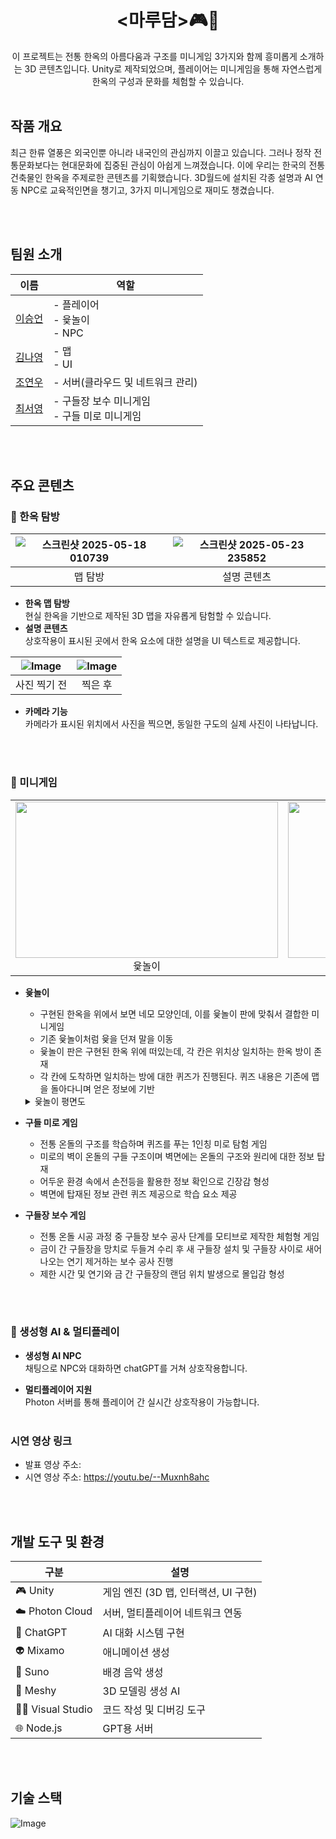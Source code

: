 <div align="center">
<h1><마루담>🎮🌳</h1>
이 프로젝트는 전통 한옥의 아름다움과 구조를 미니게임 3가지와 함께 흥미롭게 소개하는 3D 콘텐츠입니다.  
Unity로 제작되었으며, 플레이어는 미니게임을 통해 자연스럽게 한옥의 구성과 문화를 체험할 수 있습니다.
</div><br>

## 작품 개요
최근 한류 열풍은 외국인뿐 아니라 내국인의 관심까지 이끌고 있습니다. 그러나 정작 전통문화보다는 현대문화에 집중된 관심이 아쉽게 느껴졌습니다. 이에 우리는 한국의 전통건축물인 한옥을 주제로한 콘텐츠를 기획했습니다. 3D월드에 설치된 각종 설명과 AI 연동 NPC로 교육적인면을 챙기고, 3가지 미니게임으로 재미도 챙겼습니다.

<br><br>

## 팀원 소개

| 이름 | 역할 |
|------|------|
| [이승언](https://github.com/unvictory2) | - 플레이어 <br>- 윷놀이<br> - NPC |
| [김나영](https://github.com/kny02) | - 맵<br>- UI|
| [조연우](https://github.com/yeonwoo616) | - 서버(클라우드 및 네트워크 관리) |
| [최서영](https://github.com/CSY5316) | - 구들장 보수 미니게임 <br>- 구들 미로 미니게임|

<br><br>

## 주요 콘텐츠

### 🧭 한옥 탐방

|![스크린샷 2025-05-18 010739](https://github.com/user-attachments/assets/89cb3e51-0fa8-456f-b4ac-a6afef877d84)|![스크린샷 2025-05-23 235852](https://github.com/user-attachments/assets/bd63eac7-45b0-4e6a-9b5d-a1642674e643)
|:---:|:---:|
|맵 탐방|설명 콘텐츠|


- **한옥 맵 탐방**  
  현실 한옥을 기반으로 제작된 3D 맵을 자유롭게 탐험할 수 있습니다.
- **설명 콘텐츠**  
  상호작용이 표시된 곳에서 한옥 요소에 대한 설명을 UI 텍스트로 제공합니다.

|![Image](https://github.com/user-attachments/assets/f051c312-6134-4e55-9769-89177e1b5883)|![Image](https://github.com/user-attachments/assets/759c907b-38c4-4441-8562-debd2380144a)
|:---:|:---:|
|사진 찍기 전|찍은 후|

- **카메라 기능**  
  카메라가 표시된 위치에서 사진을 찍으면, 동일한 구도의 실제 사진이 나타납니다.

  <br><br>

### 🎲 미니게임
<table>
  <tr>
    <td align="center">
      <img src="https://github.com/user-attachments/assets/46927874-d768-41be-8454-c09c78ad2769" width="420" height="250"/><br/>
      윷놀이
    </td>
    <td align="center">
      <img src="https://github.com/user-attachments/assets/828a5b8b-7fbb-41e7-9487-4692c627efdb"  width="420" height="250"/><br/>
      구들 미로 게임
    </td>
    <td align="center">
      <img src="https://github.com/user-attachments/assets/6211ccc8-3303-47d7-b280-622bb25f66c3"  width="420" height="250"/><br/>
      구들장 보수 게임
    </td>
  </tr>
</table>


- **윷놀이**
  
  + 구현된 한옥을 위에서 보면 네모 모양인데, 이를 윷놀이 판에 맞춰서 결합한 미니게임
  + 기존 윷놀이처럼 윷을 던져 말을 이동
  + 윷놀이 판은 구현된 한옥 위에 떠있는데, 각 칸은 위치상 일치하는 한옥 방이 존재
  + 각 칸에 도착하면 일치하는 방에 대한 퀴즈가 진행된다. 퀴즈 내용은 기존에 맵을 돌아다니며 얻은 정보에 기반
  <details>
  <summary>윷놀이 평면도</summary>
  <table>
    <tr>
      <td align="center">
        <img src="https://github.com/user-attachments/assets/3b8c668f-909a-4c44-9028-09b88e13d1a2"><br>
        한옥 평면도
      </td>
      <td align="center">
        <img src="https://github.com/user-attachments/assets/e9721154-65ac-4584-b3d2-85399402254e"><br>
        윷놀이와 결합안
      </td>
    </tr>
  </table>
</details>
  
- **구들 미로 게임**

  + 전통 온돌의 구조를 학습하며 퀴즈를 푸는 1인칭 미로 탐험 게임
  + 미로의 벽이 온돌의 구들 구조이며 벽면에는 온돌의 구조와 원리에 대한 정보 탑재
  + 어두운 환경 속에서 손전등을 활용한 정보 확인으로 긴장감 형성
  + 벽면에 탑재된 정보 관련 퀴즈 제공으로 학습 요소 제공
   
- **구들장 보수 게임**

  + 전통 온돌 시공 과정 중 구들장 보수 공사 단계를 모티브로 제작한 체험형 게임
  + 금이 간 구들장을 망치로 두들겨 수리 후 새 구들장 설치 및 구들장 사이로 새어나오는 연기 제거하는 보수 공사 진행
  + 제한 시간 및 연기와 금 간 구들장의 랜덤 위치 발생으로 몰입감 형성 

<br><br>

### 🧠 생성형 AI & 멀티플레이

- **생성형 AI NPC**  
  채팅으로 NPC와 대화하면 chatGPT를 거쳐 상호작용합니다.

  
- **멀티플레이어 지원**  
  Photon 서버를 통해 플레이어 간 실시간 상호작용이 가능합니다.
  <br><br>
### 시연 영상 링크
- 발표 영상 주소:
- 시연 영상 주소: https://youtu.be/--Muxnh8ahc

<br><br>
  
## 개발 도구 및 환경
| 구분 | 설명 |
|------|------|
| 🎮 Unity | 게임 엔진 (3D 맵, 인터랙션, UI 구현) |
| ☁️ Photon Cloud | 서버, 멀티플레이어 네트워크 연동 |
| 🧠 ChatGPT| AI 대화 시스템 구현 |
| 👽️ Mixamo | 애니메이션 생성 |
| 🎵 Suno | 배경 음악 생성 |
| 🧱 Meshy | 3D 모델링 생성 AI |
| 🧑‍💻 Visual Studio | 코드 작성 및 디버깅 도구 |
| 🌐 Node.js | GPT용 서버 |

  <br><br>
## 기술 스택  
![Image](https://github.com/user-attachments/assets/da5c5af5-506b-40a5-9ec9-40539b4a3ef7)

